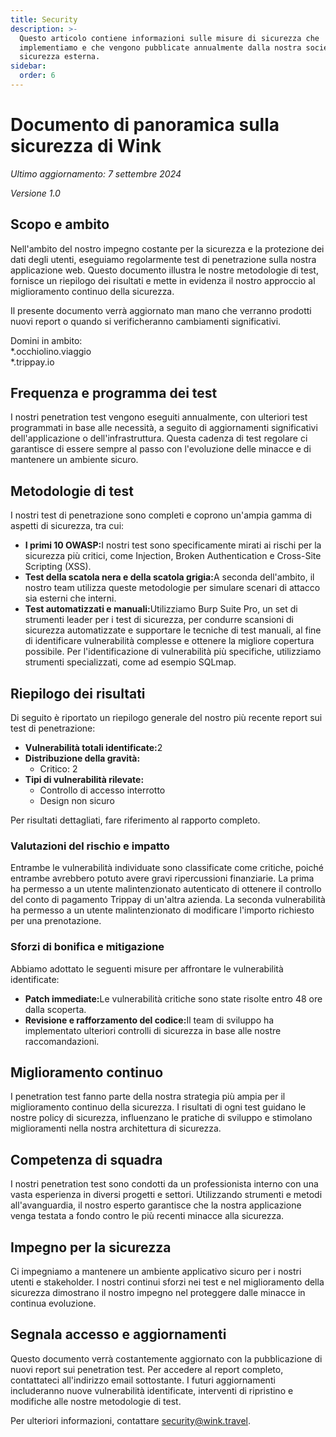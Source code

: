 ```yaml
---
title: Security
description: >-
  Questo articolo contiene informazioni sulle misure di sicurezza che
  implementiamo e che vengono pubblicate annualmente dalla nostra società di
  sicurezza esterna.
sidebar:
  order: 6
---
```

# Documento di panoramica sulla sicurezza di Wink

*Ultimo aggiornamento: 7 settembre 2024*

*Versione 1.0*

## Scopo e ambito

Nell'ambito del nostro impegno costante per la sicurezza e la protezione dei dati degli utenti, eseguiamo regolarmente test di penetrazione sulla nostra applicazione web. Questo documento illustra le nostre metodologie di test, fornisce un riepilogo dei risultati e mette in evidenza il nostro approccio al miglioramento continuo della sicurezza.

Il presente documento verrà aggiornato man mano che verranno prodotti nuovi report o quando si verificheranno cambiamenti significativi.

Domini in ambito:\
\*.occhiolino.viaggio\
\*.trippay.io

## Frequenza e programma dei test

I nostri penetration test vengono eseguiti annualmente, con ulteriori test programmati in base alle necessità, a seguito di aggiornamenti significativi dell'applicazione o dell'infrastruttura. Questa cadenza di test regolare ci garantisce di essere sempre al passo con l'evoluzione delle minacce e di mantenere un ambiente sicuro.

## Metodologie di test

I nostri test di penetrazione sono completi e coprono un'ampia gamma di aspetti di sicurezza, tra cui:

* **I primi 10 OWASP:**&#x49; nostri test sono specificamente mirati ai rischi per la sicurezza più critici, come Injection, Broken Authentication e Cross-Site Scripting (XSS).
* **Test della scatola nera e della scatola grigia:**&#x41; seconda dell'ambito, il nostro team utilizza queste metodologie per simulare scenari di attacco sia esterni che interni.
* **Test automatizzati e manuali:**&#x55;tilizziamo Burp Suite Pro, un set di strumenti leader per i test di sicurezza, per condurre scansioni di sicurezza automatizzate e supportare le tecniche di test manuali, al fine di identificare vulnerabilità complesse e ottenere la migliore copertura possibile. Per l'identificazione di vulnerabilità più specifiche, utilizziamo strumenti specializzati, come ad esempio SQLmap.

## Riepilogo dei risultati

Di seguito è riportato un riepilogo generale del nostro più recente report sui test di penetrazione:

* **Vulnerabilità totali identificate:**&#x32;
* **Distribuzione della gravità:**
  * Critico: 2
* **Tipi di vulnerabilità rilevate:**
  * Controllo di accesso interrotto
  * Design non sicuro

Per risultati dettagliati, fare riferimento al rapporto completo.

### Valutazioni del rischio e impatto

Entrambe le vulnerabilità individuate sono classificate come critiche, poiché entrambe avrebbero potuto avere gravi ripercussioni finanziarie. La prima ha permesso a un utente malintenzionato autenticato di ottenere il controllo del conto di pagamento Trippay di un'altra azienda. La seconda vulnerabilità ha permesso a un utente malintenzionato di modificare l'importo richiesto per una prenotazione.

### Sforzi di bonifica e mitigazione

Abbiamo adottato le seguenti misure per affrontare le vulnerabilità identificate:

* **Patch immediate:**&#x4C;e vulnerabilità critiche sono state risolte entro 48 ore dalla scoperta.
* **Revisione e rafforzamento del codice:**&#x49;l team di sviluppo ha implementato ulteriori controlli di sicurezza in base alle nostre raccomandazioni.

## Miglioramento continuo

I penetration test fanno parte della nostra strategia più ampia per il miglioramento continuo della sicurezza. I risultati di ogni test guidano le nostre policy di sicurezza, influenzano le pratiche di sviluppo e stimolano miglioramenti nella nostra architettura di sicurezza.

## Competenza di squadra

I nostri penetration test sono condotti da un professionista interno con una vasta esperienza in diversi progetti e settori. Utilizzando strumenti e metodi all'avanguardia, il nostro esperto garantisce che la nostra applicazione venga testata a fondo contro le più recenti minacce alla sicurezza.

## Impegno per la sicurezza

Ci impegniamo a mantenere un ambiente applicativo sicuro per i nostri utenti e stakeholder. I nostri continui sforzi nei test e nel miglioramento della sicurezza dimostrano il nostro impegno nel proteggere dalle minacce in continua evoluzione.

## Segnala accesso e aggiornamenti

Questo documento verrà costantemente aggiornato con la pubblicazione di nuovi report sui penetration test. Per accedere al report completo, contattateci all'indirizzo email sottostante. I futuri aggiornamenti includeranno nuove vulnerabilità identificate, interventi di ripristino e modifiche alle nostre metodologie di test.

Per ulteriori informazioni, contattare security@wink.travel.

